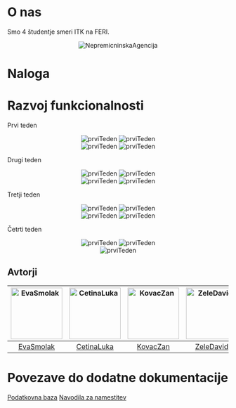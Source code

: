 # O nas

Smo 4 študentje smeri ITK na FERI.
<p align="center"><img src="nepremicnine/NepremicninskaAgencija/src/main/resources/static/img/Logo/logo.png" alt="NepremicninskaAgencija" title="NepremicninskaAgencija"/></p>

# Naloga



# Razvoj funkcionalnosti

Prvi teden
<div align="center">
  <img src="Printscreeni-Task/OPRAVLJENO-DELO/teden1.1.png" alt="prviTeden" title="Prvi Teden"/>
  <img src="Printscreeni-Task/OPRAVLJENO-DELO/teden1.2.png" alt="prviTeden" title="Prvi Teden"/><br/>
  <img src="Printscreeni-Task/OPRAVLJENO-DELO/teden1.3.png" alt="prviTeden" title="Prvi Teden"/>
  <img src="Printscreeni-Task/OPRAVLJENO-DELO/teden1.4.png" alt="prviTeden" title="Prvi Teden"/>
</div>

Drugi teden
<div align="center">
  <img src="Printscreeni-Task/OPRAVLJENO-DELO/teden2.1.png" alt="prviTeden" title="Drugi Teden"/>
  <img src="Printscreeni-Task/OPRAVLJENO-DELO/teden2.2.png" alt="prviTeden" title="Drugi Teden"/><br/>
  <img src="Printscreeni-Task/OPRAVLJENO-DELO/teden2.3.png" alt="prviTeden" title="Drugi Teden"/>
  <img src="Printscreeni-Task/OPRAVLJENO-DELO/teden2.4.png" alt="prviTeden" title="Drugi Teden"/>
</div>

Tretji teden
<div align="center">
  <img src="Printscreeni-Task/OPRAVLJENO-DELO/teden3.1.png" alt="prviTeden" title="Tretji Teden"/>
  <img src="Printscreeni-Task/OPRAVLJENO-DELO/teden3.2.png" alt="prviTeden" title="Tretji Teden"/><br/>
  <img src="Printscreeni-Task/OPRAVLJENO-DELO/teden3.3.png" alt="prviTeden" title="Tretji Teden"/>
  <img src="Printscreeni-Task/OPRAVLJENO-DELO/teden3.4.png" alt="prviTeden" title="Tretji Teden"/>
</div>

Četrti teden
<div align="center">
  <img src="Printscreeni-Task/OPRAVLJENO-DELO/teden4.1.png" alt="prviTeden" title="Četrti Teden"/>
  <img src="Printscreeni-Task/OPRAVLJENO-DELO/teden4.2.png" alt="prviTeden" title="Četrti Teden"/><br/>
  <img src="Printscreeni-Task/OPRAVLJENO-DELO/teden4.3.png" alt="prviTeden" title="Četrti Teden"/>
</div>

## Avtorji
[<img alt="EvaSmolak" src="https://avatars0.githubusercontent.com/u/33725038?s=400&v=4" width="117">](https://github.com/EvaSmolak) |[<img alt="CetinaLuka" src="https://avatars3.githubusercontent.com/u/33715779?s=400&u=4752d8027850c8f376c54dd977df726c1d24c58a&v=4" width="117">](https://github.com/CetinaLuka) |[<img alt="KovacZan" src="https://avatars1.githubusercontent.com/u/39158639?s=400&v=4" width="117">](https://github.com/KovacZan) |[<img alt="ZeleDavid" src="https://avatars3.githubusercontent.com/u/33752926?s=400&v=4" width="117">](https://github.com/ZeleDavid) |
:---: |:---: |:---: |:---: |
[EvaSmolak](https://github.com/EvaSmolak) |[CetinaLuka](https://github.com/CetinaLuka) |[KovacZan](https://github.com/KovacZan) |[ZeleDavid](https://github.com/ZeleDavid) |

# Povezave do dodatne dokumentacije
<a href="Nepremicninska-Agencija/baza.md">Podatkovna baza</a>
<a href="Nepremicninska-Agencija/namestitev.md">Navodila za namestitev</a>
